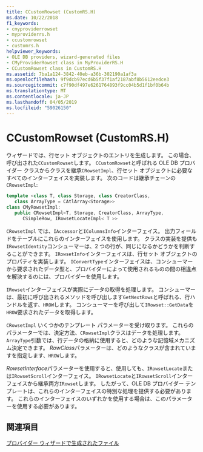 ```yaml
---
title: CCustomRowset (CustomRS.H)
ms.date: 10/22/2018
f1_keywords:
- cmyproviderrowset
- myproviderrs.h
- ccustomrowset
- customrs.h
helpviewer_keywords:
- OLE DB providers, wizard-generated files
- CMyProviderRowset class in MyProviderRS.H
- CCustomRowset class in CustomRS.H
ms.assetid: 7ba1a124-3842-40eb-a36b-302190a1af3a
ms.openlocfilehash: 9f9dcb97ecd6b5f37f1af2187abf8b5612eedce3
ms.sourcegitcommit: c7f90df497e6261764893f9cc04b5d1f1bf0b64b
ms.translationtype: MT
ms.contentlocale: ja-JP
ms.lasthandoff: 04/05/2019
ms.locfileid: "59026150"
---
```

# <a name="ccustomrowset-customrsh"></a>CCustomRowset (CustomRS.H)

ウィザードでは、行セット オブジェクトのエントリを生成します。 この場合、呼び出された`CCustomRowset`します。 `CCustomRowset`と呼ばれる OLE DB プロバイダー クラスからクラスを継承`CRowsetImpl`、行セット オブジェクトに必要なすべてのインターフェイスを実装します。 次のコードは継承チェーンの`CRowsetImpl`:

```cpp
template <class T, class Storage, class CreatorClass, 
   class ArrayType = CAtlArray<Storage>>
class CMyRowsetImpl:
   public CRowsetImpl<T, Storage, CreatorClass, ArrayType, 
      CSimpleRow, IRowsetLocateImpl< T >>
```

`CRowsetImpl` では、`IAccessor`と`IColumnsInfo`インターフェイス。 出力フィールドをテーブルにこれらのインターフェイスを使用します。 クラスの実装を提供も`IRowsetIdentity`コンシューマーは、2 つの行が、同じになるかどうかを判断することができます。 `IRowsetInfo`インターフェイスは、行セット オブジェクトのプロパティを実装します。 `IConvertType`インターフェイスは、コンシューマーから要求されたデータ型と、プロバイダーによって使用されるものの間の相違点を解決するのには、プロバイダーを使用します。

`IRowset`インターフェイスが実際にデータの取得を処理します。 コンシューマーは、最初に呼び出されるメソッドを呼び出します`GetNextRows`と呼ばれる、行ハンドルを返す、`HROW`します。 コンシューマーを呼び出して`IRowset::GetData`を`HROW`要求されたデータを取得します。

`CRowsetImpl` いくつかのテンプレート パラメーターを受け取ります。 これらのパラメーターでは、決定方法、`CRowsetImpl`クラスはデータを処理します。 `ArrayType`引数では、行データの格納に使用すると、どのような記憶域メカニズム決定できます。 *RowClass*パラメーターは、どのようなクラスが含まれていますを指定します、`HROW`します。

*RowsetInterface*パラメーターを使用すると、使用しても、`IRowsetLocate`または`IRowsetScroll`インターフェイス。 `IRowsetLocate`と`IRowsetScroll`インターフェイスから継承両方`IRowset`します。 したがって、OLE DB プロバイダー テンプレートは、これらのインターフェイスの特別な処理を提供する必要があります。 これらのインターフェイスのいずれかを使用する場合は、このパラメーターを使用する必要があります。

## <a name="see-also"></a>関連項目

[プロバイダー ウィザードで生成されたファイル](../../data/oledb/provider-wizard-generated-files.md)<br/>
